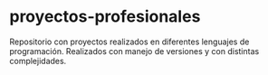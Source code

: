 # proyectos-profesionales
Repositorio con proyectos realizados en diferentes lenguajes de programación. Realizados con manejo de versiones y con distintas complejidades.

